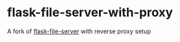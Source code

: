 # flask-file-server-with-proxy

A fork of [flask-file-server](https://github.com/Wildog/flask-file-server) with
reverse proxy setup
